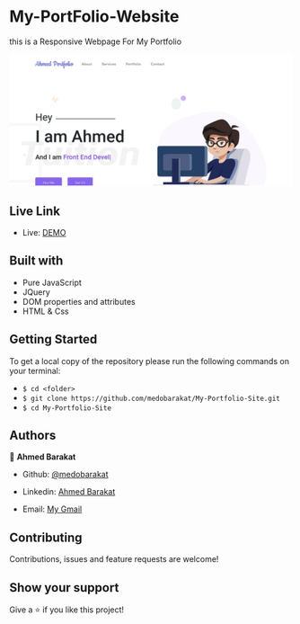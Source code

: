# My-PortFolio-Website
this is a Responsive Webpage For My Portfolio

![screenshot](./img/ScreeShot.png)

## Live Link

- Live: [DEMO](https://medobarakat.github.io/My-Portfolio-Site)

## Built with

- Pure JavaScript
- JQuery
- DOM properties and attributes
- HTML & Css

## Getting Started
To get a local copy of the repository please run the following commands on your terminal:
- ```$ cd <folder>```
- ```$ git clone https://github.com/medobarakat/My-Portfolio-Site.git ```
- ```$ cd My-Portfolio-Site ```


## Authors

👤 **Ahmed Barakat**
- Github: [@medobarakat](https://github.com/medobarakat)

- Linkedin: [Ahmed Barakat](https://www.linkedin.com/in/ahmed-barakat-dev/)

- Email: [My Gmail](ahmedbarakat2401@gmail.com)

##    Contributing

Contributions, issues and feature requests are welcome!

## Show your support

Give a ⭐️ if you like this project!
